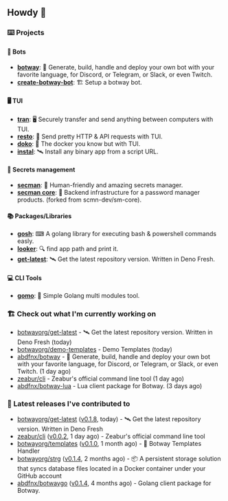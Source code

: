 ## Howdy 👋

### ⌨️ Projects

#### 🤖 Bots

- [**botway**](https://github.com/abdfnx/botway): 🤖 Generate, build, handle and deploy your own bot with your favorite language, for Discord, or Telegram, or Slack, or even Twitch.
- [**create-botway-bot**](https://github.com/abdfnx/create-botway-bot): 🏗️ Setup a botway bot.

#### 🖥 TUI

- [**tran**](https://github.com/abdfnx/tran): 🖥 Securely transfer and send anything between computers with TUI.
- [**resto**](https://github.com/abdfnx/resto): 🔗 Send pretty HTTP & API requests with TUI.
- [**doko**](https://github.com/abdfnx/doko): 🐳 The docker you know but with TUI.
- [**instal**](https://github.com/abdfnx/instal): 🛰️ Install any binary app from a script URL.

#### 🔐 Secrets management

- [**secman**](https://github.com/scmn-dev/secman): 👊 Human-friendly and amazing secrets manager.
- [**secman core**](https://github.com/scmn-dev/core): 📡️ Backend infrastructure for a password manager products. (forked from scmn-dev/sm-core).

#### 📚 Packages/Libraries

- [**gosh**](https://github.com/abdfnx/gosh): ⌨ A golang library for executing bash & powershell commands easly.
- [**looker**](https://github.com/abdfnx/looker): 🔍 find app path and print it.
- [**get-latest**](https://github.com/scmn-dev/get-latest): 🛰️ Get the latest repository version. Written in Deno Fresh.

#### 💻 CLI Tools 

- [**gomo**](https://github.com/abdfnx/gomo): 📐 Simple Golang multi modules tool.

### 🏗️ Check out what I'm currently working on


- [botwayorg/get-latest](https://github.com/botwayorg/get-latest) - 🛰️ Get the latest repository version. Written in Deno Fresh (today)
- [botwayorg/demo-templates](https://github.com/botwayorg/demo-templates) - Demo Templates (today)
- [abdfnx/botway](https://github.com/abdfnx/botway) - 🤖 Generate, build, handle and deploy your own bot with your favorite language, for Discord, or Telegram, or Slack, or even Twitch. (1 day ago)
- [zeabur/cli](https://github.com/zeabur/cli) - Zeabur&#39;s official command line tool (1 day ago)
- [abdfnx/botway-lua](https://github.com/abdfnx/botway-lua) - Lua client package for Botway. (3 days ago)

### 🔭 Latest releases I've contributed to

- [botwayorg/get-latest](https://github.com/botwayorg/get-latest) ([v0.1.8](https://github.com/botwayorg/get-latest/releases/tag/v0.1.8), today) - 🛰️ Get the latest repository version. Written in Deno Fresh
- [zeabur/cli](https://github.com/zeabur/cli) ([v0.0.2](https://github.com/zeabur/cli/releases/tag/v0.0.2), 1 day ago) - Zeabur&#39;s official command line tool
- [botwayorg/templates](https://github.com/botwayorg/templates) ([v0.1.0](https://github.com/botwayorg/templates/releases/tag/v0.1.0), 1 month ago) - 🎲 Botway Templates Handler
- [botwayorg/strg](https://github.com/botwayorg/strg) ([v0.1.4](https://github.com/botwayorg/strg/releases/tag/v0.1.4), 2 months ago) - 📦 A persistent storage solution that syncs database files located in a Docker container under your GitHub account
- [abdfnx/botwaygo](https://github.com/abdfnx/botwaygo) ([v0.1.4](https://github.com/abdfnx/botwaygo/releases/tag/v0.1.4), 4 months ago) - Golang client package for Botway.
